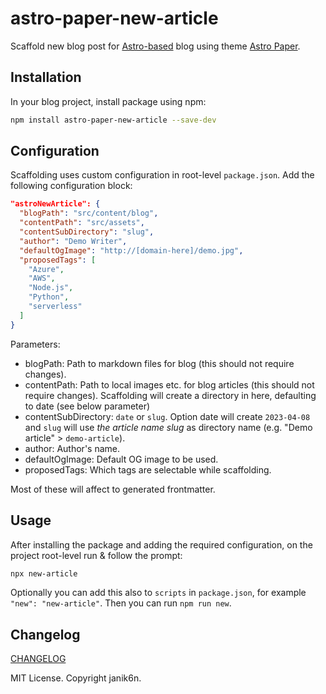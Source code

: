 # astro-paper-new-article

Scaffold new blog post for [Astro-based](https://astro.build/) blog using theme [Astro Paper](https://github.com/satnaing/astro-paper).

## Installation

In your blog project, install package using npm:
```bash
npm install astro-paper-new-article --save-dev
```

## Configuration

Scaffolding uses custom configuration in root-level `package.json`. Add the following configuration block:

```json
"astroNewArticle": {
  "blogPath": "src/content/blog",
  "contentPath": "src/assets",
  "contentSubDirectory": "slug",
  "author": "Demo Writer",
  "defaultOgImage": "http://[domain-here]/demo.jpg",
  "proposedTags": [
    "Azure",
    "AWS",
    "Node.js",
    "Python",
    "serverless"
  ]
}
```

Parameters:

- blogPath: Path to markdown files for blog (this should not require changes).
- contentPath: Path to local images etc. for blog articles (this should not require changes). Scaffolding will create a directory in here, defaulting to date (see below parameter)
- contentSubDirectory: `date` or `slug`. Option date will create `2023-04-08` and `slug` will use *the article name slug* as directory name (e.g. "Demo article" > `demo-article`).
- author: Author's name.
- defaultOgImage: Default OG image to be used.
- proposedTags: Which tags are selectable while scaffolding.

Most of these will affect to generated frontmatter.

## Usage

After installing the package and adding the required configuration, on the project root-level run & follow the prompt:
```bash
npx new-article
```

Optionally you can add this also to `scripts` in `package.json`, for example `"new": "new-article"`. Then you can run `npm run new`.

## Changelog

[CHANGELOG](https://github.com/janik6n/astro-paper-new-article/blob/main/CHANGELOG.md)

MIT License. Copyright janik6n.
